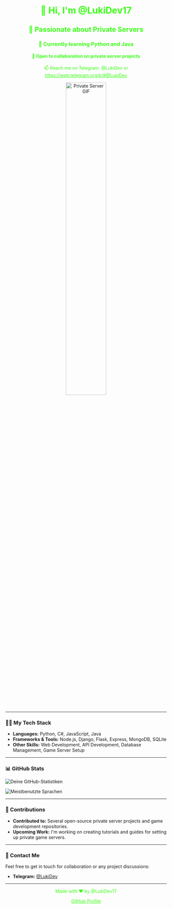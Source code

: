 <h1 align="center" style="color: #39ff14;">👋 Hi, I'm @LukiDev17</h1>

<h2 align="center" style="color: #39ff14;">👀 Passionate about Private Servers</h2>

<h3 align="center" style="color: #39ff14;">🌱 Currently learning Python and Java</h3>

<h4 align="center" style="color: #39ff14;">💞️ Open to collaboration on private server projects</h4>

<p align="center" style="color: #39ff14;">📫 Reach me on Telegram: @LukiDev or <a href="https://web.telegram.org/k/#@LukiDev" style="color: #39ff14;">https://web.telegram.org/k/#@LukiDev</a></p>

<p align="center">
    <img src="https://media.giphy.com/media/xTiTnqUxyWbsAXq7Ju/giphy.gif" alt="Private Server GIF" style="width: 50%;"/>
</p>

---

### 👨‍💻 My Tech Stack

- **Languages:** Python, C#, JavaScript, Java
- **Frameworks & Tools:** Node.js, Django, Flask, Express, MongoDB, SQLite
- **Other Skills:** Web Development, API Development, Database Management, Game Server Setup

---

### 📊 GitHub Stats

![Deine GitHub-Statistiken](https://github-readme-stats.vercel.app/api?username=LukiDev17&show_icons=true)

![Meistbenutzte Sprachen](https://github-readme-stats.vercel.app/api/top-langs/?username=LukiDev17&layout=compact&langs_count=10)

---

### 🌟 Contributions

- **Contributed to:** Several open-source private server projects and game development repositories.
- **Upcoming Work:** I'm working on creating tutorials and guides for setting up private game servers.

---

### 📱 Contact Me

Feel free to get in touch for collaboration or any project discussions:
- **Telegram:** [@LukiDev](https://web.telegram.org/k/#@LukiDev)

---

<footer style="text-align: center;">
  <p style="color: #39ff14;">Made with ❤️ by @LukiDev17</p>
  <p><a href="https://github.com/LukiDev17" style="color: #39ff14;">GitHub Profile</a></p>
</footer>
